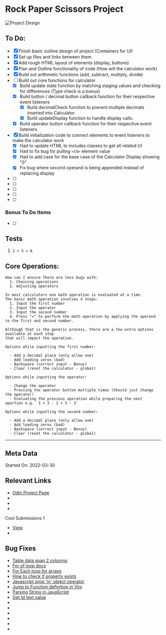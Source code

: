 # Rock Paper Scissors Project

![Project Design](./docs/ui_design.png)


## To Do:

- [x] Finish basic outline design of project (Containers for UI)
- [x] Set up files and links between them
- [x] Add rough HTML layout of elements (display, buttons)
- [x] Plan and Outline functionality of code (How will the calculator work)
- [x] Build out arithmetic functions (add, subtract, multiply, divide)
- [ ] Build out core functions for calculator
  - [x] Build update state function by matching staging values and checking for differences (Type check is a bonus)
  - [x] Build button / decimal button callback function for their respective event listeners
    - [x] Build decimalCheck function to prevent multiple decimals inserted into Calculator
    - [x] Build updateDisplay function to handle display calls.
  - [x] Build operator button callback function for their respective event listeners

- [x] Build initialization code to connect elements to event listeners to make the calculator work
  - [x] Had to update HTML to includes classes to get all related UI
  - [x] Had to fix bug for pulling `<td>` element value
  - [x] Had to add case for the base case of the Calculator Display showing "0"
  - [x] Fix bug where second operand is being appended instead of replacing display
- [ ] 
- [ ] 
- [ ] 
- [ ] 
- [ ] 


### Bonus To Do Items

- [ ] 

## Tests

1. `1 + 5 = 6`

## Core Operations:

```
How can I ensure there are less bugs with:
  1. Chaining operations
  2. Adjusting operators

In most calculators one math operation is evaluated at a time.
The basic math operation involves 4 steps:
  1. Input the first number
  2. Input the operator
  3. Input the second number
  4. Press "=" to perform the math operation by applying the operand to the first and second number.

Although that is the generic process, there are a few extra options available at each step
that will impact the operation.

Options while inputting the first number:

  - Add a decimal place (only allow one)
  - Add leading zeros (bad)
  - Backspace (correct input - Bonus)
  - Clear (reset the calculator - global)

Options while inputting the operator:

  - Change the operator
  - Pressing the operator button multiple times (Should just change the operator)
  - Evaluating the previous operation while preparing the next opartion e.g. `1 + 2 - 1 + 5 - 2`

Options while inputting the second number:

  - Add a decimal place (only allow one)
  - Add leading zeros (bad)
  - Backspace (correct input - Bonus)
  - Clear (reset the calculator - global)

```



---

## Meta Data

Started On: 2022-03-30


## Relevant Links

- [Odin Project Page](https://www.theodinproject.com/lessons/foundations-calculator)
- []()
- []()
- []()

Cool Submissions 1
- [View](https://captain-usopp.github.io/Calculator/)
- []()

## Bug Fixes

- [Table data span 2 columns](https://www.w3schools.com/tags/att_td_colspan.asp)
- [For of loop docs](https://developer.mozilla.org/en-US/docs/Web/JavaScript/Reference/Statements/for...of)
- [For Each loop for arrays](https://developer.mozilla.org/en-US/docs/Web/JavaScript/Reference/Global_Objects/Array/forEach)
- [How to check if property exists](https://stackoverflow.com/questions/455338/how-do-i-check-if-an-object-has-a-key-in-javascript)
- [Javascript prop 'in' object operator](https://developer.mozilla.org/en-US/docs/Web/JavaScript/Reference/Operators/in)
- [Jump to Function definition in Vim](https://stackoverflow.com/questions/635770/jump-to-function-definition)
- [Parsing String in JavaScript](https://dev.to/sanchithasr/7-ways-to-convert-a-string-to-number-in-javascript-4l)
- [Get td text value](https://stackoverflow.com/questions/2310145/javascript-getting-value-of-a-td-with-id-name)
- []()
- []()
- []()
- []()
- []()
- []()
